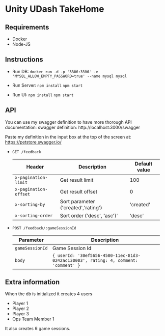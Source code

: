 # Unity UDash TakeHome

## Requirements
- Docker
- Node-JS

## Instructions
- Run DB:
`docker run -d -p '3306:3306' -e 'MYSQL_ALLOW_EMPTY_PASSWORD=true' --name mysql mysql`

- Run Server: 
  `npm install`
  `npm start`

- Run UI:
  `npm install`
  `npm start`

## API
  You can use my swagger definition to have more thorough API documentation:
  swagger definition: http://localhost:3000/swagger

  Paste my definition in the input box at the top of the screen at:
  https://petstore.swagger.io/

- `GET /feedback`

  | Header | Description | Default value |
  | ----------- | ----------- | ----------- |
  | `x-pagination-limit` | Get result limit | 100
  | `x-pagination-offset` | Get result offset | 0
  | `x-sorting-by` | Sort parameter ('created','rating') | 'created'
  | `x-sorting-order` | Sort order ('desc', 'asc')' | 'desc'

- `POST /feedback/:gameSessionId`

  | Parameter | Description |
  | ----------- | ----------- |
  | `gameSessionId` | Game Session Id |
  | `body` | ``{ userId: '30ef5656-4500-11ec-81d3-0242ac130003', rating: 4, comment: 'comment' }`` | 

## Extra information
 When the db is initialized it creates 4 users 
  - Player 1
  - Player 2
  - Player 3
  - Ops Team Member 1

It also creates 6 game sessions.


